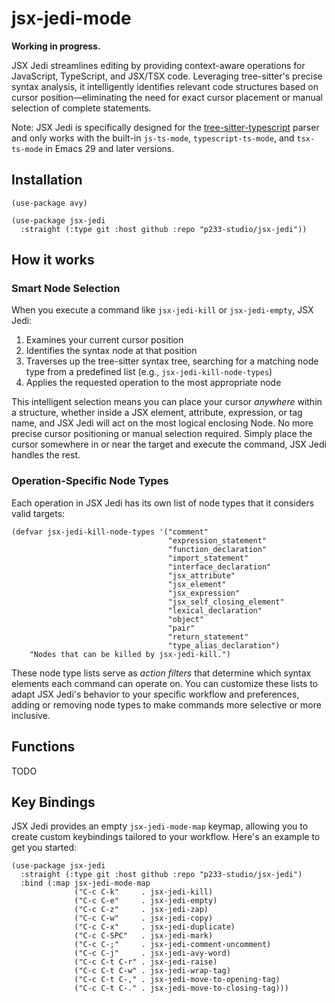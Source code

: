 # jsx-jedi-mode

**Working in progress.**

JSX Jedi streamlines editing by providing context-aware operations for JavaScript, TypeScript, and JSX/TSX code. Leveraging tree-sitter's precise syntax analysis, it intelligently identifies relevant code structures based on cursor position—eliminating the need for exact cursor placement or manual selection of complete statements.

Note: JSX Jedi is specifically designed for the [tree-sitter-typescript](https://github.com/tree-sitter/tree-sitter-typescript) parser and only works with the built-in `js-ts-mode`, `typescript-ts-mode`, and `tsx-ts-mode` in Emacs 29 and later versions.

## Installation

```elisp
(use-package avy)

(use-package jsx-jedi
  :straight (:type git :host github :repo "p233-studio/jsx-jedi"))
```

## How it works

### Smart Node Selection

When you execute a command like `jsx-jedi-kill` or `jsx-jedi-empty`, JSX Jedi:

1. Examines your current cursor position
2. Identifies the syntax node at that position
3. Traverses up the tree-sitter syntax tree, searching for a matching node type from a predefined list (e.g., `jsx-jedi-kill-node-types`)
4. Applies the requested operation to the most appropriate node

This intelligent selection means you can place your cursor *anywhere* within a structure, whether inside a JSX element, attribute, expression, or tag name, and JSX Jedi will act on the most logical enclosing Node. No more precise cursor positioning or manual selection required. Simply place the cursor somewhere in or near the target and execute the command, JSX Jedi handles the rest.

### Operation-Specific Node Types

Each operation in JSX Jedi has its own list of node types that it considers valid targets:

```elisp
(defvar jsx-jedi-kill-node-types '("comment"
                                   "expression_statement"
                                   "function_declaration"
                                   "import_statement"
                                   "interface_declaration"
                                   "jsx_attribute"
                                   "jsx_element"
                                   "jsx_expression"
                                   "jsx_self_closing_element"
                                   "lexical_declaration"
                                   "object"
                                   "pair"
                                   "return_statement"
                                   "type_alias_declaration")
    "Nodes that can be killed by jsx-jedi-kill.")
```

These node type lists serve as *action filters* that determine which syntax elements each command can operate on. You can customize these lists to adapt JSX Jedi's behavior to your specific workflow and preferences, adding or removing node types to make commands more selective or more inclusive.

## Functions

TODO

## Key Bindings

JSX Jedi provides an empty `jsx-jedi-mode-map` keymap, allowing you to create custom keybindings tailored to your workflow. Here's an example to get you started:

``` elisp
(use-package jsx-jedi
  :straight (:type git :host github :repo "p233-studio/jsx-jedi")
  :bind (:map jsx-jedi-mode-map
              ("C-c C-k"     . jsx-jedi-kill)
              ("C-c C-e"     . jsx-jedi-empty)
              ("C-c C-z"     . jsx-jedi-zap)
              ("C-c C-w"     . jsx-jedi-copy)
              ("C-c C-x"     . jsx-jedi-duplicate)
              ("C-c C-SPC"   . jsx-jedi-mark)
              ("C-c C-;"     . jsx-jedi-comment-uncomment)
              ("C-c C-j"     . jsx-jedi-avy-word)
              ("C-c C-t C-r" . jsx-jedi-raise)
              ("C-c C-t C-w" . jsx-jedi-wrap-tag)
              ("C-c C-t C-," . jsx-jedi-move-to-opening-tag)
              ("C-c C-t C-." . jsx-jedi-move-to-closing-tag)))
```

